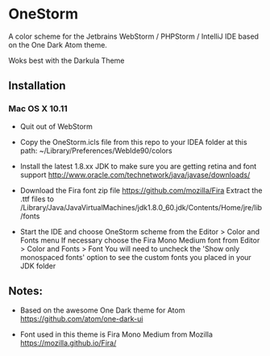 # OneStorm
A color scheme for the Jetbrains WebStorm / PHPStorm / IntelliJ IDE based on the One Dark Atom theme.

Woks best with the Darkula Theme

## Installation

### Mac OS X 10.11

* Quit out of WebStorm

* Copy the OneStorm.icls file from this repo to your IDEA folder at this path:
~/Library/Preferences/WebIde90/colors

* Install the latest 1.8.xx JDK to make sure you are getting retina and font support
http://www.oracle.com/technetwork/java/javase/downloads/

* Download the Fira font zip file https://github.com/mozilla/Fira
Extract the .ttf files to /Library/Java/JavaVirtualMachines/jdk1.8.0_60.jdk/Contents/Home/jre/lib/fonts

* Start the IDE and choose OneStorm scheme from the Editor > Color and Fonts menu
If necessary choose the Fira Mono Medium font from Editor > Color and Fonts > Font
You will need to uncheck the 'Show only monospaced fonts' option to see the custom fonts you placed in your JDK folder

## Notes:

* Based on the awesome One Dark theme for Atom https://github.com/atom/one-dark-ui

* Font used in this theme is Fira Mono Medium from Mozilla https://mozilla.github.io/Fira/

